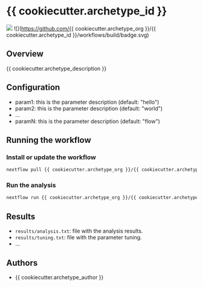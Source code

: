 # {{ cookiecutter.archetype_id }}

![](https://img.shields.io/badge/current_version-v0.0.0-blue)
![](https://github.com/{{ cookiecutter.archetype_org }}/{{ cookiecutter.archetype_id }}/workflows/build/badge.svg)
## Overview
{{ cookiecutter.archetype_description }}

## Configuration

- param1: this is the parameter description (default: "hello")
- param2: this is the parameter description (default: "world")
- ...
- paramN: this is the parameter description (default: "flow")

## Running the workflow

### Install or update the workflow

```bash
nextflow pull {{ cookiecutter.archetype_org }}/{{ cookiecutter.archetype_id }}
```

### Run the analysis

```bash
nextflow run {{ cookiecutter.archetype_org }}/{{ cookiecutter.archetype_id }}
```

## Results

- `results/analysis.txt`: file with the analysis results.
- `results/tuning.txt`: file with the parameter tuning.
- ...

## Authors

- {{ cookiecutter.archetype_author }}
